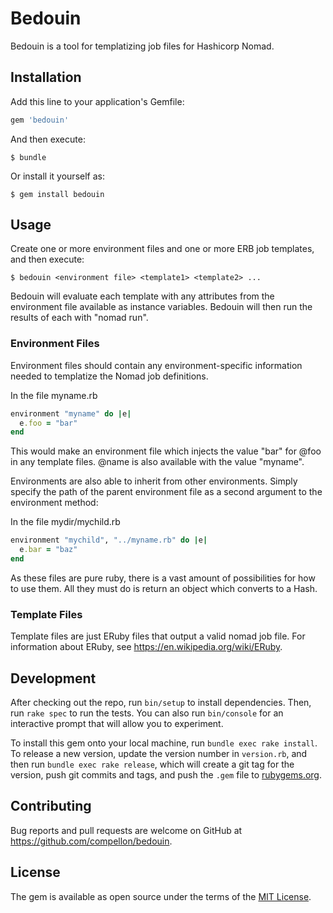 # Bedouin

Bedouin is a tool for templatizing job files for Hashicorp Nomad.

## Installation

Add this line to your application's Gemfile:

```ruby
gem 'bedouin'
```

And then execute:

    $ bundle

Or install it yourself as:

    $ gem install bedouin

## Usage

Create one or more environment files and one or more ERB job templates, and then execute:

    $ bedouin <environment file> <template1> <template2> ...

Bedouin will evaluate each template with any attributes from the environment file available as instance variables. Bedouin will then run the results of each with "nomad run".

### Environment Files

Environment files should contain any environment-specific information needed to templatize the Nomad job definitions.

In the file myname.rb
```ruby
environment "myname" do |e|
  e.foo = "bar"
end
```

This would make an environment file which injects the value "bar" for @foo in any template files. @name is also available with the value "myname".

Environments are also able to inherit from other environments. Simply specify the path of the parent environment file as a second argument to the environment method:

In the file mydir/mychild.rb
```ruby
environment "mychild", "../myname.rb" do |e|
  e.bar = "baz"
end
```

As these files are pure ruby, there is a vast amount of possibilities for how to use them. All they must do is return an object which converts to a Hash.

### Template Files

Template files are just ERuby files that output a valid nomad job file. For information about ERuby, see https://en.wikipedia.org/wiki/ERuby.


## Development

After checking out the repo, run `bin/setup` to install dependencies. Then, run `rake spec` to run the tests. You can also run `bin/console` for an interactive prompt that will allow you to experiment.

To install this gem onto your local machine, run `bundle exec rake install`. To release a new version, update the version number in `version.rb`, and then run `bundle exec rake release`, which will create a git tag for the version, push git commits and tags, and push the `.gem` file to [rubygems.org](https://rubygems.org).

## Contributing

Bug reports and pull requests are welcome on GitHub at https://github.com/compellon/bedouin.


## License

The gem is available as open source under the terms of the [MIT License](http://opensource.org/licenses/MIT).


